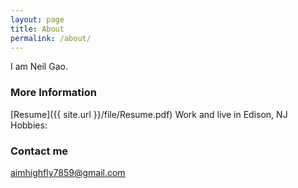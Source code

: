 ```yaml
---
layout: page
title: About
permalink: /about/
---
```


I am Neil Gao.

### More Information
[Resume]({{ site.url }}/file/Resume.pdf)
Work and live in Edison, NJ
Hobbies: 
### Contact me

[aimhighfly7859@gmail.com](mailto:aimhighfly7859@gmail.com)
